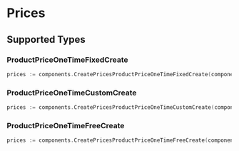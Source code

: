 # Prices


## Supported Types

### ProductPriceOneTimeFixedCreate

```go
prices := components.CreatePricesProductPriceOneTimeFixedCreate(components.ProductPriceOneTimeFixedCreate{/* values here */})
```

### ProductPriceOneTimeCustomCreate

```go
prices := components.CreatePricesProductPriceOneTimeCustomCreate(components.ProductPriceOneTimeCustomCreate{/* values here */})
```

### ProductPriceOneTimeFreeCreate

```go
prices := components.CreatePricesProductPriceOneTimeFreeCreate(components.ProductPriceOneTimeFreeCreate{/* values here */})
```

